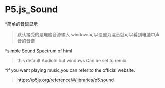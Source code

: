 # P5.js_Sound
*简单的音谱显示
  >默认接受的是电脑音源输入
  >windows可以设置为混音就可以看到电脑中声音的音谱
  
*simple Sound Spectrum of html
  >this default AudioIn
  >but windows Can be set to remix.
  
*if you want playing music,you can refer to the official website.
>https://p5js.org/reference/#/libraries/p5.sound
